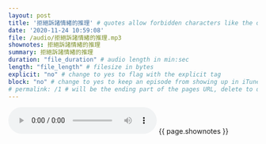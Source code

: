 ```yaml
---
layout: post
title: '拒絕訴諸情緖的推理' # quotes allow forbidden characters like the colon
date: '2020-11-24 10:59:08'
file: /audio/拒絕訴諸情緖的推理.mp3
shownotes: 拒絕訴諸情緖的推理
summary: 拒絕訴諸情緖的推理
duration: "file_duration" # audio length in min:sec
length: "file_length" # filesize in bytes
explicit: "no" # change to yes to flag with the explicit tag
block: "no" # change to yes to keep an episode from showing up in iTunes
# permalink: /1 # will be the ending part of the pages URL, delete to default to the title
---
```


<audio controls>
<source src="{{site.url}}{{site.baseurl}}{{ page.file }}" type="audio/x-mp3">
Your browser does not support the audio element.
</audio>
{{ page.shownotes }}
